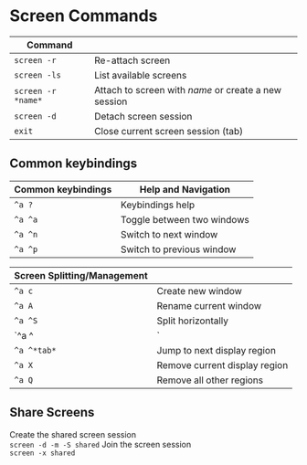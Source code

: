 Screen Commands
==================================
| Command            |                                                      |
|--------------------|------------------------------------------------------|
| `screen -r`        | Re-attach screen                                     |
| `screen -ls`       | List available screens                               |
| `screen -r *name*` | Attach to screen with *name* or create a new session |
| `screen -d`        | Detach screen session                                |
| `exit`             | Close current screen session (tab)                   | 

Common keybindings
------------------
| Common keybindings     | Help and Navigation        |
|------------------------|----------------------------|
| `^a ?`                 | Keybindings help           |
| `^a ^a`                | Toggle between two windows |
| `^a ^n`                | Switch to next window      |
| `^a ^p`                | Switch to previous window  |

| Screen Splitting/Management |                               |
|-----------------------------|-------------------------------|
| `^a c`                      | Create new window             |
| `^a A`                      | Rename current window         |
| `^a ^S`                     | Split horizontally            |
| `^a ^|`                     | Split vertically              |
| `^a ^*tab*`                 | Jump to next display region   |
| `^a X`                      | Remove current display region |
| `^a Q`                      | Remove all other regions      |

Share Screens
-------------
Create the shared screen session  
```screen -d -m -S shared```
Join the screen session  
```screen -x shared```
